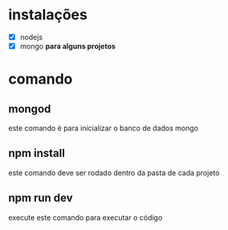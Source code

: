 # instalações
- [x] nodejs
- [x] mongo 
  __para alguns projetos__
 
# comando
## mongod
  este comando é para inicializar o banco de dados mongo
## npm install
  este comando deve ser rodado dentro da pasta de cada projeto 
## npm run dev
  execute este comando para executar o código

